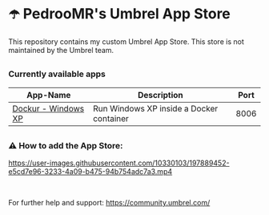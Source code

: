 # ☂️ PedrooMR's Umbrel App Store

This repository contains my custom Umbrel App Store. This store is not maintained by the Umbrel team.

##

### Currently available apps

| App-Name                                             | Description                                                              | Port   |
|------------------------------------------------------|--------------------------------------------------------------------------|--------|
| [Dockur - Windows XP](https://github.com/dockur/windows/) | Run Windows XP inside a Docker container         | 8006   |

##

### ⚠️ How to add the App Store:

https://user-images.githubusercontent.com/10330103/197889452-e5cd7e96-3233-4a09-b475-94b754adc7a3.mp4

&nbsp; 

For further help and support: https://community.umbrel.com/

##
